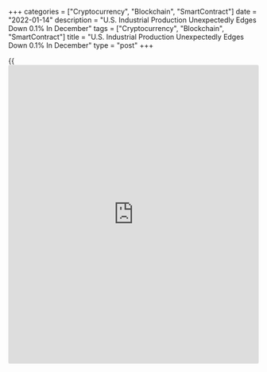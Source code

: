 +++
categories = ["Cryptocurrency", "Blockchain", "SmartContract"]
date = "2022-01-14"
description = "U.S. Industrial Production Unexpectedly Edges Down 0.1% In December"
tags = ["Cryptocurrency", "Blockchain", "SmartContract"]
title = "U.S. Industrial Production Unexpectedly Edges Down 0.1% In December"
type = "post"
+++

{{<iframe id="large-banner" src="https://www.bounty.group/#slide=11.0" width="100%" height="600" scrolling="no" style="border: 0px solid rgb(216, 221, 230); border-radius: 3px;">}}

Partly reflecting a sharp pullback in utilities output, the Federal
Reserve released a report on Friday unexpectedly showing a modest
decrease in U.S. industrial production in the month of December.

The Fed said industrial production edged down by 0.1 percent in December
after climbing by an upwardly revised 0.7 percent in November.

Economists had expected industrial production to rise by 0.4 percent
compared to the 0.5 percent increase originally reported for the
previous month.

The unexpected dip in production came as utilities output tumbled by 1.5
percent in December after a revised 1.9 percent jump in November.

The report showed manufacturing output also fell by 0.3 percent in
December following a 0.6 percent increase in the previous month.

Meanwhile, the Fed said mining output surged up by 2.0 percent in
December after rising by 0.5 percent in November.

"Solid demand will keep industrial production growing strongly in 2022,"
said Oren Klachkin, Lead US Economist at Oxford Economics. "There are
still plenty of orders for factories to fill, and the recent spike in
Covid cases could keep goods demand elevated for longer."

"Meanwhile, industrial supply chains will continue to face a difficult
operating environment this year; the latest surge in cases already looks
to be exacerbating labor problems," he added. "While we expect
bottlenecks to eventually loosen, we shouldn't discount the risk that
supply chain conditions could still worsen before they improve."

The report said capacity utilization for the industrial sector edged
down to 76.5 percent in December from a downwardly revised 76.6 percent
in November.

Economists had expected capacity utilization to inch up to 77.0 percent
from the 76.8 percent originally reported for the previous month.

Capacity utilization in the manufacturing and utilities sectors dipped
to 77.0 percent and 71.0 percent respectively, while capacity
utilization in the mining sector rose to 79.1 percent.

For comments and feedback [contact](https://www.playgroundfx.com/contact/): editorial@rtt[news](https://www.letsplayfx.com/blog/forex-news-website/).com

[Economic News][1]

 **What parts of the world are seeing the best (and worst) economic
performances lately? Click[here][2] to check out our [Econ Scorecard][2]
and find out! See up-to-the-moment [ranking](https://www.playgroundfx.com/blog/crypto-exchange-ranking/)s for the best and worst
performers in [GDP][2], [unemployment rate][3], [inflation][4] and much
more.**

   1. www.rtt[news](https://www.letsplayfx.com/blog/forex-news-website/).com/Content/EconomicNews.aspx
   2. www.rtt[news](https://www.letsplayfx.com/blog/forex-news-website/).com/economic-scorecard/world-rank/GDP/highest-performance.aspx
   3. www.rtt[news](https://www.letsplayfx.com/blog/forex-news-website/).com/economic-scorecard/world-rank/unemployment-rate/lowest-performance.aspx
   4. www.rtt[news](https://www.letsplayfx.com/blog/forex-news-website/).com/economic-scorecard/world-rank/CPI/highest-performance.aspx